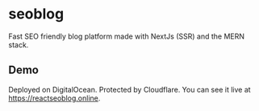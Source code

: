 # seoblog
Fast SEO friendly blog platform made with NextJs (SSR) and the MERN stack.

## Demo
Deployed on DigitalOcean. Protected by Cloudflare. You can see it live at <https://reactseoblog.online>.
